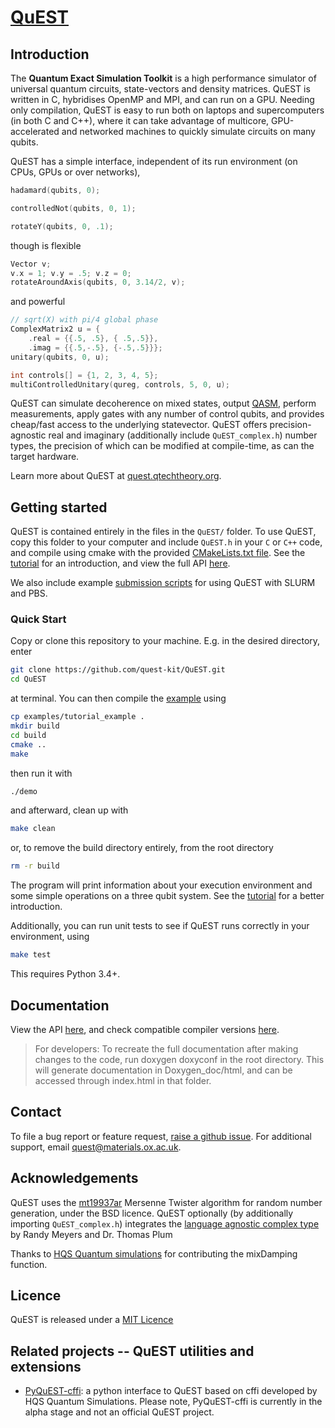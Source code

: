 # [QuEST](https://quest.qtechtheory.org)

## Introduction

The **Quantum Exact Simulation Toolkit** is a high performance simulator of universal quantum circuits, state-vectors and density matrices. QuEST is written in C, hybridises OpenMP and MPI, and can run on a GPU. Needing only compilation, QuEST is easy to run both on laptops and supercomputers (in both C and C++), where it can take advantage of multicore, GPU-accelerated and networked machines to quickly simulate circuits on many qubits.

QuEST has a simple interface, independent of its run environment (on CPUs, GPUs or over networks),
```C
hadamard(qubits, 0);

controlledNot(qubits, 0, 1);

rotateY(qubits, 0, .1);
```
though is flexible
```C
Vector v;
v.x = 1; v.y = .5; v.z = 0;
rotateAroundAxis(qubits, 0, 3.14/2, v);
```
and powerful
```C
// sqrt(X) with pi/4 global phase
ComplexMatrix2 u = {
    .real = {{.5, .5}, { .5,.5}},
    .imag = {{.5,-.5}, {-.5,.5}}};
unitary(qubits, 0, u);

int controls[] = {1, 2, 3, 4, 5};
multiControlledUnitary(qureg, controls, 5, 0, u);
```

QuEST can simulate decoherence on mixed states, output [QASM](https://arxiv.org/abs/1707.03429), perform measurements, apply gates with any number of control qubits, and provides cheap/fast access to the underlying statevector. QuEST offers precision-agnostic real and imaginary (additionally include `QuEST_complex.h`) number types, the precision of which can be modified at compile-time, as can the target hardware.

Learn more about QuEST at [quest.qtechtheory.org](https://quest.qtechtheory.org).

## Getting started

QuEST is contained entirely in the files in the `QuEST/` folder. To use QuEST, copy this folder to your computer and include `QuEST.h` in your `C` or `C++` code, and compile using cmake with the provided [CMakeLists.txt file](/CMakeLists.txt). See the [tutorial](/examples/README.md) for an introduction, and view the full API [here](https://quest-kit.github.io/QuEST/QuEST_8h.html).

We also include example [submission scripts](examples/submissionScripts/) for using QuEST with SLURM and PBS. 

### Quick Start

Copy or clone this repository to your machine. E.g. in the desired directory, enter
```bash
git clone https://github.com/quest-kit/QuEST.git
cd QuEST
```
at terminal. You can then compile the [example](examples/tutorial_example.c) using
```bash
cp examples/tutorial_example .
mkdir build
cd build
cmake ..
make
```
then run it with
```bash
./demo
```
and afterward, clean up with
```bash
make clean
````

or, to remove the build directory entirely, from the root directory
```bash
rm -r build
```

The program will print information about your execution environment and some simple operations on a three qubit system. See the [tutorial](examples/README.md) for a better introduction. 

Additionally, you can run unit tests to see if QuEST runs correctly in your environment, using
```bash
make test
```

This requires Python 3.4+. 

## Documentation

View the API [here](https://quest-kit.github.io/QuEST/QuEST_8h.html), and check compatible compiler versions [here](tests/compilers/compatibility.md).

> For developers: To recreate the full documentation after making changes to the code, run doxygen doxyconf in the root directory. This will generate documentation in Doxygen_doc/html, and can be accessed through index.html in that folder. 

## Contact

To file a bug report or feature request, [raise a github issue](https://github.com/QuEST-Kit/QuEST/issues). For additional support, email quest@materials.ox.ac.uk.

## Acknowledgements

QuEST uses the [mt19937ar](http://www.math.sci.hiroshima-u.ac.jp/~m-mat/MT/MT2002/emt19937ar.html) Mersenne Twister algorithm for random number generation, under the BSD licence. QuEST optionally (by additionally importing `QuEST_complex.h`) integrates the [language agnostic complex type](http://collaboration.cmc.ec.gc.ca/science/rpn/biblio/ddj/Website/articles/CUJ/2003/0303/cuj0303meyers/index.htm) by Randy Meyers and Dr. Thomas Plum

Thanks to [HQS Quantum simulations](https://quantumsimulations.de/) for contributing the mixDamping function.

## Licence

QuEST is released under a [MIT Licence](https://github.com/quest-kit/QuEST/blob/master/LICENCE.txt)


## Related projects -- QuEST utilities and extensions

* [PyQuEST-cffi](https://github.com/HQSquantumsimulations/PyQuEST-cffi): a python interface to QuEST based on cffi developed by HQS Quantum Simulations. Please note, PyQuEST-cffi is currently in the alpha stage and not an official QuEST project.


